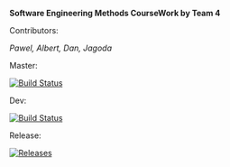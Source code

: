 **Software Engineering Methods CourseWork by Team 4**

Contributors:

*Pawel, Albert, Dan, Jagoda* 


Master: 

[![Build Status](https://www.travis-ci.com/DanBeardm/semCoursework.svg?branch=master)](https://www.travis-ci.com/DanBeardm/semCoursework)

Dev: 

[![Build Status](https://www.travis-ci.com/DanBeardm/semCoursework.svg?branch=develop)](https://www.travis-ci.com/DanBeardm/semCoursework)

Release:

[![Releases](https://img.shields.io/github/release/DanBeardm/semCoursework/all.svg?style=flat-square)](https://github.com//DanBeardm/semCoursework/releases)

